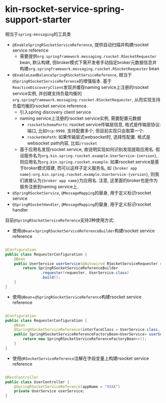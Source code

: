 # kin-rsocket-service-spring-support-starter
相当于`spring-messaging`的工具类

* `@EnableSpringRSocketServiceReference`, 提供自动扫描并构建rsocket service reference
    * 需要提供`org.springframework.messaging.rsocket.RSocketRequester` bean, 默认构建,
      但broker模式下需开发者手动指定broker元数据信息并构建`org.springframework.messaging.rsocket.RSocketRequester` bean
* `@EnableLoadBalanceSpringRSocketServiceReference`, 相当于`@SpringRSocketServiceReference`的增强版本.
  基于`ReactiveDiscoveryClient`发现并缓存naming service上注册的rsocket service实例,
  并创建支持负载均衡的`org.springframework.messaging.rsocket.RSocketRequester`, 从而实现支持负载均衡的rsocket service reference.
    * 引入spring discovery client service
    * naming service上注册的rsocket service实例, 需要配置元数据
        * `rsocketSchemaPorts`: rsocket service传输层信息, 格式是传输层协议:端口, 比如`tcp:9998`. 支持配置多个, 但目前实现只会取第一个.
        * `rsocketWsPath`: 如果传输层式websocket时, 选择性配置. 格式是websocket path内容, 比如`/rsocket`
    * 基于应用名发现rsocket service, 故说明实现如何识别发现提取应用名. 假设服务名为`org.kin.spring.rsocket.example.UserService-{version}`,
      则应用名为`org.kin.spring.rsocket.example`. 如果rsocket service是基于broker模式搭建, 而可以这样子定义服务名, 如
      `{broker app name}:org.kin.spring.rsocket.example.UserService-{version}`, 则我们直接认为`{broker app name}`为应用名. 注意,
      这里面的broker也是作为服务注册到naming service上.
* `@SpringRSocketService`, `@MessageMapping`的替身, 用于定义标识rsocket service
* `@SpringRSocketHandler`, `@MessageMapping`的替身, 用于定义标识rsocket handler

目前`@SpringRSocketServiceReference`支持3种使用方式:

* 使用`@Bean`+`SpringRSocketServiceReferenceBuilder`构建rsocket service reference

```java

@Configuration
public class RequesterConfiguration {
    @Bean
    public UserService userService(@Autowired RSocketServiceRequester requester) {
        return SpringRSocketServiceReferenceBuilder
                .requester(requester, UserService.class)
                .build();
    }
}
```

* 使用`@Bean`+`@SpringRSocketServiceReference`构建rsocket service reference

```java

@Configuration
public class RequesterConfiguration {
    @Bean
    @SpringRSocketServiceReference(interfaceClass = UserService.class, appName = "XXXX")
    public SpringRSocketServiceReferenceFactoryBean<UserService> userService() {
        return new SpringRSocketServiceReferenceFactoryBean<>();
    }
}
```

* 使用`@RSocketServiceReference`注解在字段变量上构建rsocket service reference

```java

@RestController
public class UserController {
    @SpringRSocketServiceReference(appName = "XXXX")
    private UserService userService;
}
```